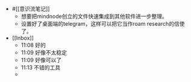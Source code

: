 - #[[意识流笔记]]
    - 想要把mindnode创立的文件快速集成到其他软件进一步整理。
    - 设置好了桌面端的telegram，这样可以把它当作roam research的信使了。
- [[Inbox]]
    - 11:08 好的
    - 11:09 好像不太稳定
    - 11:09 好像可以了
    - 11:13 不错的工具
    -  
